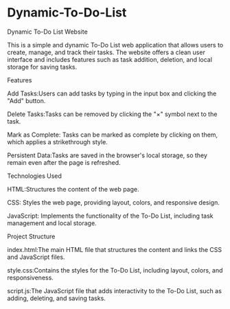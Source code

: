 # Dynamic-To-Do-List
Dynamic To-Do List Website

This is a simple and dynamic To-Do List web application that allows users to create, manage, and track their tasks. The website offers a clean user interface and includes features such as task addition, deletion, and local storage for saving tasks.

Features

Add Tasks:Users can add tasks by typing in the input box and clicking the "Add" button.

Delete Tasks:Tasks can be removed by clicking the "×" symbol next to the task.

Mark as Complete: Tasks can be marked as complete by clicking on them, which applies a strikethrough style.

Persistent Data:Tasks are saved in the browser's local storage, so they remain even after the page is refreshed.


Technologies Used

HTML:Structures the content of the web page.

CSS: Styles the web page, providing layout, colors, and responsive design.

JavaScript: Implements the functionality of the To-Do List, including task management and local storage.

Project Structure

index.html:The main HTML file that structures the content and links the CSS and JavaScript files.

style.css:Contains the styles for the To-Do List, including layout, colors, and responsiveness.

script.js:The JavaScript file that adds interactivity to the To-Do List, such as adding, deleting, and saving tasks.
